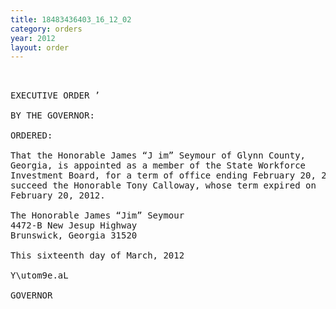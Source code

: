```yaml
---
title: 18483436403_16_12_02
category: orders
year: 2012
layout: order
---
```


<pre> 

EXECUTIVE ORDER ’

BY THE GOVERNOR:

ORDERED:

That the Honorable James “J im” Seymour of Glynn County,
Georgia, is appointed as a member of the State Workforce
Investment Board, for a term of office ending February 20, 2015 , to
succeed the Honorable Tony Calloway, whose term expired on
February 20, 2012.

The Honorable James “Jim” Seymour
4472-B New Jesup Highway
Brunswick, Georgia 31520

This sixteenth day of March, 2012

Y\utom9e.aL

GOVERNOR

</pre>
